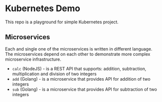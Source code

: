 # Kubernetes Demo

This repo is a playground for simple Kubernetes project.

## Microservices

Each and single one of the microservices is written in different language. The microservices depend on each other to demonstrate more complex microservice infrastructure.

* `calc` (NodeJS) - is a REST API that supports: addition, subtraction, multiplication and division of two integers
* `add` (Golang) - is a microservice that provides API for addition of two integers
* `sub` (Golang) - is a microservice that provides API for subtraction of two integers